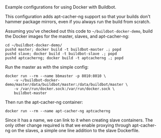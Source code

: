 Example configurations for using Docker with Buildbot.

This configuration adds apt-cacher-ng support so that your builds don't hammer
package mirrors, even if you always run the build from scratch.

Assuming you've checked out this code to `~/buildbot-docker-demo`, build the
Docker images for the master, slaves, and apt-cacher-ng:

    cd ~/buildbot-docker-demo/
    pushd master; docker build -t buildbot-master .; popd
    pushd slave; docker build -t buildbot-slave .; popd
    pushd aptcacherng; docker build -t aptcacherng .; popd

Run the master as with the simple config:

    docker run --rm --name bbmaster -p 8010:8010 \
        -v ~/buildbot-docker-demo/master/data/buildbot/master:/data/buildbot/master \
        -v /var/run/docker.sock:/var/run/docker.sock \
        buildbot-master

Then run the apt-cacher-ng container:

    docker run --rm --name apt-cacher-ng aptcacherng

Since it has a name, we can link to it when creating slave containers. The only
other change required is that we enable proxying through apt-cacher-ng on the
slaves, a simple one line addition to the slave Dockerfile.

